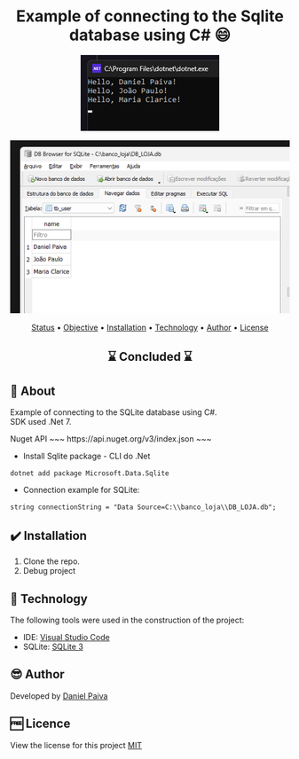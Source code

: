 <h1 align="center"> Example of connecting to the Sqlite database using C# 😄</h1>

<p align="center">
    <img src="./_src/sql.png">
</p>

<p align="center">
    <img src="./_src/sql_02.png">
</p>

<p align="center">
 <a href="#status">Status</a> • 
 <a href="#objective">Objective</a> •
 <a href="#installation">Installation</a> • 
 <a href="#technology">Technology</a> • 
 <a href="#author">Author</a> • 
 <a href="#licence">License</a>
</p>

<h2 align="center" id=status> 
	⌛ Concluded ⌛
</h2>

<h2 id=objective>📜 About</h2>
Example of connecting to the SQLite database using C#.<br>
SDK used .Net 7.<br>

<p>
Nuget API
~~~
https://api.nuget.org/v3/index.json
~~~
</p>

* Install Sqlite package - CLI do .Net
~~~
dotnet add package Microsoft.Data.Sqlite
~~~

* Connection example for SQLite:
~~~
string connectionString = "Data Source=C:\\banco_loja\\DB_LOJA.db";
~~~

<h2 id=installation>✔️ Installation</h2>

1. Clone the repo.
2. Debug project


<h2 id=technology>🧰 Technology</h2>

The following tools were used in the construction of the project:

- IDE: <a href="https://code.visualstudio.com/download">Visual Studio Code</a>
- SQLite: <a href="https://www.sqlite.org/download.html">SQLite 3</a>

<h2 id=author>😎 Author</h2>

Developed by <a href="https://www.linkedin.com/in/danhpaiva/" target="_blank">Daniel Paiva</a>

<h2 id=licence>🆓 Licence</h2>
View the license for this project 
<a href="https://github.com/danhpaiva/example-csharp-database-202302-02" target="_blank">MIT</a>
